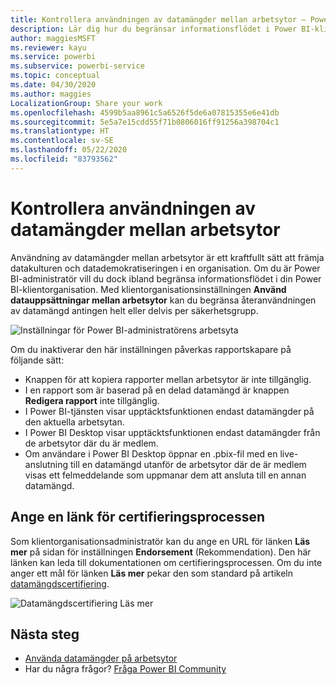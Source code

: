 ```yaml
---
title: Kontrollera användningen av datamängder mellan arbetsytor – Power BI
description: Lär dig hur du begränsar informationsflödet i Power BI-klientorganisationen.
author: maggiesMSFT
ms.reviewer: kayu
ms.service: powerbi
ms.subservice: powerbi-service
ms.topic: conceptual
ms.date: 04/30/2020
ms.author: maggies
LocalizationGroup: Share your work
ms.openlocfilehash: 4599b5aa8961c5a6526f5de6a07815355e6e41db
ms.sourcegitcommit: 5e5a7e15cdd55f71b0806016ff91256a398704c1
ms.translationtype: HT
ms.contentlocale: sv-SE
ms.lasthandoff: 05/22/2020
ms.locfileid: "83793562"
---
```

# <a name="control-the-use-of-datasets-across-workspaces"></a>Kontrollera användningen av datamängder mellan arbetsytor

Användning av datamängder mellan arbetsytor är ett kraftfullt sätt att främja datakulturen och datademokratiseringen i en organisation. Om du är Power BI-administratör vill du dock ibland begränsa informationsflödet i din Power BI-klientorganisation. Med klientorganisationsinställningen **Använd datauppsättningar mellan arbetsytor** kan du begränsa återanvändningen av datamängd antingen helt eller delvis per säkerhetsgrupp.

![Inställningar för Power BI-administratörens arbetsyta](media/service-datasets-admin-across-workspaces/power-bi-admin-workspace-settings.png)

Om du inaktiverar den här inställningen påverkas rapportskapare på följande sätt:

- Knappen för att kopiera rapporter mellan arbetsytor är inte tillgänglig. 
- I en rapport som är baserad på en delad datamängd är knappen **Redigera rapport** inte tillgänglig.
- I Power BI-tjänsten visar upptäcktsfunktionen endast datamängder på den aktuella arbetsytan.
- I Power BI Desktop visar upptäcktsfunktionen endast datamängder från de arbetsytor där du är medlem.
- Om användare i Power BI Desktop öppnar en .pbix-fil med en live-anslutning till en datamängd utanför de arbetsytor där de är medlem visas ett felmeddelande som uppmanar dem att ansluta till en annan datamängd.

## <a name="provide-a-link-for-the-certification-process"></a>Ange en länk för certifieringsprocessen

Som klientorganisationsadministratör kan du ange en URL för länken **Läs mer** på sidan för inställningen **Endorsement** (Rekommendation).  Den här länken kan leda till dokumentationen om certifieringsprocessen. Om du inte anger ett mål för länken **Läs mer** pekar den som standard på artikeln [datamängdscertifiering](service-datasets-certify.md).

![Datamängdscertifiering Läs mer](media/service-datasets-certify-promote/power-bi-dataset-learn-more-certification.png)

## <a name="next-steps"></a>Nästa steg

- [Använda datamängder på arbetsytor](service-datasets-across-workspaces.md)
- Har du några frågor? [Fråga Power BI Community](https://community.powerbi.com/)
